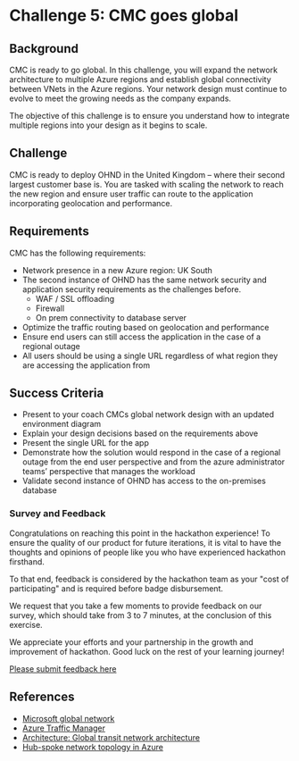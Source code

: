 # Challenge 5: CMC goes global

## Background

CMC is ready to go global. In this challenge, you will expand the network architecture to multiple Azure regions and establish global connectivity between VNets in the Azure regions. Your network design must continue to evolve to meet the growing needs as the company expands.

The objective of this challenge is to ensure you understand how to integrate multiple regions into your design as it begins to scale.

## Challenge

CMC is ready to deploy OHND in the United Kingdom – where their second largest customer base is. You are tasked with scaling the network to reach the new region and ensure user traffic can route to the application incorporating geolocation and performance.

## Requirements

CMC has the following requirements:

- Network presence in a new Azure region: UK South
- The second instance of OHND has the same network security and application security requirements as the challenges before.
  - WAF / SSL offloading
  - Firewall
  - On prem connectivity to database server
- Optimize the traffic routing based on geolocation and performance
- Ensure end users can still access the application in the case of a regional outage
- All users should be using a single URL regardless of what region they are accessing the application from

## Success Criteria

- Present to your coach CMCs global network design with an updated environment diagram
- Explain your design decisions based on the requirements above
- Present the single URL for the app
- Demonstrate how the solution would respond in the case of a regional outage from the end user perspective and from the azure administrator teams’ perspective that manages the workload
- Validate second instance of OHND has access to the on-premises database

### Survey and Feedback

Congratulations on reaching this point in the hackathon experience! To ensure the quality of our product for future iterations, it is vital to have the thoughts and opinions of people like you who have experienced hackathon firsthand.

To that end, feedback is considered by the hackathon team as your "cost of participating" and is required before badge disbursement.

We request that you take a few moments to provide feedback on our survey, which should take from 3 to 7 minutes, at the conclusion of this exercise.

We appreciate your efforts and your partnership in the growth and improvement of hackathon. Good luck on the rest of your learning journey!

[Please submit feedback here](https://forms.office.com/pages/responsepage.aspx?id=v4j5cvGGr0GRqy180BHbRxtjKWqqyqBEupdKhig1hI5UOFQ1MFYyTVdKRFFJQlRNUTQ5NUhPVzRGVC4u)

## References

- [Microsoft global network](https://learn.microsoft.com/en-us/azure/networking/microsoft-global-network?toc=%2Fazure%2Fnetworking%2Ffundamentals%2Ftoc.json)
- [Azure Traffic Manager](https://learn.microsoft.com/en-us/azure/traffic-manager/traffic-manager-overview?toc=%2Fazure%2Fnetworking%2Ffundamentals%2Ftoc.json)
- [Architecture: Global transit network architecture](https://learn.microsoft.com/en-us/azure/virtual-wan/virtual-wan-global-transit-network-architecture)
- [Hub-spoke network topology in Azure](https://learn.microsoft.com/en-us/azure/architecture/reference-architectures/hybrid-networking/hub-spoke?tabs=cli)
